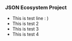 ### JSON Ecosystem Project
- This is test line : )
- This is test 2
- This is test 3
- This is test 4

